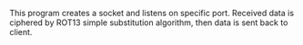 This program creates a socket and listens on specific port. Received data is ciphered by ROT13 simple substitution algorithm, then data is sent back to client.